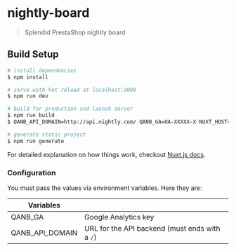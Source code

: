 # nightly-board

> Splendid PrestaShop nightly board

## Build Setup

```bash
# install dependencies
$ npm install

# serve with hot reload at localhost:3000
$ npm run dev

# build for production and launch server
$ npm run build
$ QANB_API_DOMAIN=http://api.nightly.com/ QANB_GA=UA-XXXXX-X NUXT_HOST=http://nightly.com NUXT_PORT=80 npm start #to expose the front domain name and port, the GA key, and the backend API URL

# generate static project
$ npm run generate
```

For detailed explanation on how things work, checkout [Nuxt.js docs](https://nuxtjs.org).

### Configuration

You must pass the values via environment variables. Here they are:

| Variables       |                                                |
| --------------- | ---------------------------------------------- |
| QANB_GA         | Google Analytics key                           |
| QANB_API_DOMAIN | URL for the API backend (must ends with a `/`) |

